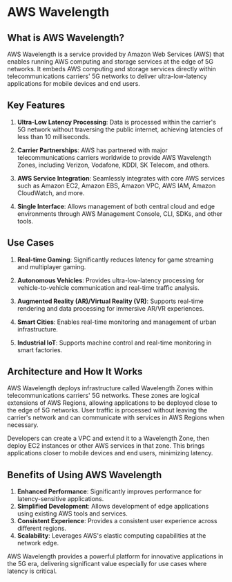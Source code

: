 # AWS Wavelength

## What is AWS Wavelength?

AWS Wavelength is a service provided by Amazon Web Services (AWS) that enables running AWS computing and storage services at the edge of 5G networks. It embeds AWS computing and storage services directly within telecommunications carriers' 5G networks to deliver ultra-low-latency applications for mobile devices and end users.

## Key Features

1. **Ultra-Low Latency Processing**: Data is processed within the carrier's 5G network without traversing the public internet, achieving latencies of less than 10 milliseconds.

2. **Carrier Partnerships**: AWS has partnered with major telecommunications carriers worldwide to provide AWS Wavelength Zones, including Verizon, Vodafone, KDDI, SK Telecom, and others.

3. **AWS Service Integration**: Seamlessly integrates with core AWS services such as Amazon EC2, Amazon EBS, Amazon VPC, AWS IAM, Amazon CloudWatch, and more.

4. **Single Interface**: Allows management of both central cloud and edge environments through AWS Management Console, CLI, SDKs, and other tools.

## Use Cases

1. **Real-time Gaming**: Significantly reduces latency for game streaming and multiplayer gaming.

2. **Autonomous Vehicles**: Provides ultra-low-latency processing for vehicle-to-vehicle communication and real-time traffic analysis.

3. **Augmented Reality (AR)/Virtual Reality (VR)**: Supports real-time rendering and data processing for immersive AR/VR experiences.

4. **Smart Cities**: Enables real-time monitoring and management of urban infrastructure.

5. **Industrial IoT**: Supports machine control and real-time monitoring in smart factories.

## Architecture and How It Works

AWS Wavelength deploys infrastructure called Wavelength Zones within telecommunications carriers' 5G networks. These zones are logical extensions of AWS Regions, allowing applications to be deployed close to the edge of 5G networks. User traffic is processed without leaving the carrier's network and can communicate with services in AWS Regions when necessary.

Developers can create a VPC and extend it to a Wavelength Zone, then deploy EC2 instances or other AWS services in that zone. This brings applications closer to mobile devices and end users, minimizing latency.

## Benefits of Using AWS Wavelength

1. **Enhanced Performance**: Significantly improves performance for latency-sensitive applications.
2. **Simplified Development**: Allows development of edge applications using existing AWS tools and services.
3. **Consistent Experience**: Provides a consistent user experience across different regions.
4. **Scalability**: Leverages AWS's elastic computing capabilities at the network edge.

AWS Wavelength provides a powerful platform for innovative applications in the 5G era, delivering significant value especially for use cases where latency is critical.
